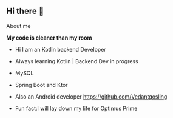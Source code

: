 ## Hi there 👋
About me

**My code is cleaner than my room**

* Hi I am an Kotlin backend Developer 
* Always learning Kotlin | Backend Dev in progress
* MySQL
* Spring Boot and Ktor
* Also an Android developer https://github.com/Vedantgosling

* Fun fact:I will lay down my life for Optimus Prime
